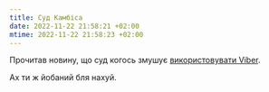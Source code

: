 ```yaml
---
title: Суд Камбіса
date: 2022-11-22 21:58:21 +02:00
mtime: 2022-11-22 21:58:23 +02:00
---
```


Прочитав новину, що суд когось змушує [використовувати Viber][1].

Ах ти ж йобаний бля нахуй.

[1]: https://sud.ua/uk/news/publication/254868-sud-napravil-opredelenie-isttsu-cherez-viber-no-tot-ego-ne-poluchil-kas-vs-reshil-chto-istets-dolzhen-ispolzovat-progressivnye-formy-raboty-i-napomnil-o-prezumptsii-osvedomlennosti
